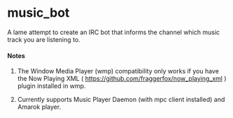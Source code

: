 # music_bot
A lame attempt to create an IRC bot that informs the channel which music track you are listening to.

#### Notes

1. The Window Media Player (wmp) compatibility only works if you have the Now Playing XML ( https://github.com/fraggerfox/now_playing_xml ) plugin installed in wmp.

2. Currently supports Music Player Daemon (with mpc client installed) and Amarok player.